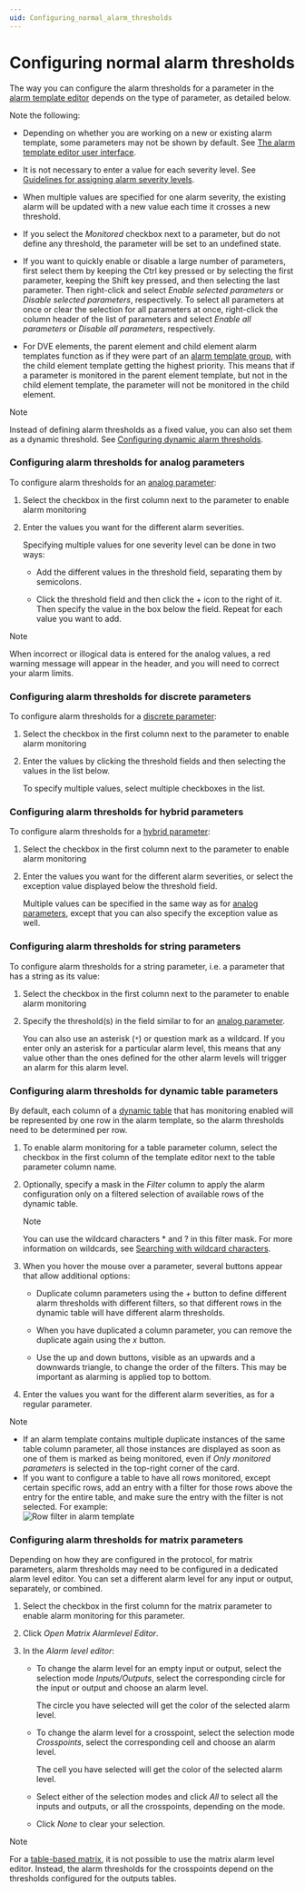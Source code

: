```yaml
---
uid: Configuring_normal_alarm_thresholds
---
```


# Configuring normal alarm thresholds

The way you can configure the alarm thresholds for a parameter in the [alarm template editor](xref:About_the_alarm_template_editor) depends on the type of parameter, as detailed below.

Note the following:

- Depending on whether you are working on a new or existing alarm template, some parameters may not be shown by default. See [The alarm template editor user interface](xref:About_the_alarm_template_editor#the-alarm-template-editor-user-interface).

- It is not necessary to enter a value for each severity level. See [Guidelines for assigning alarm severity levels](xref:Guidelines_for_assigning_alarm_severity_levels).

- When multiple values are specified for one alarm severity, the existing alarm will be updated with a new value each time it crosses a new threshold.

- If you select the *Monitored* checkbox next to a parameter, but do not define any threshold, the parameter will be set to an undefined state.

- If you want to quickly enable or disable a large number of parameters, first select them by keeping the Ctrl key pressed or by selecting the first parameter, keeping the Shift key pressed, and then selecting the last parameter. Then right-click and select *Enable selected parameters* or *Disable selected parameters*, respectively. To select all parameters at once or clear the selection for all parameters at once, right-click the column header of the list of parameters and select *Enable all parameters* or *Disable all parameters*, respectively.

- For DVE elements, the parent element and child element alarm templates function as if they were part of an [alarm template group](xref:Alarm_template_groups), with the child element template getting the highest priority. This means that if a parameter is monitored in the parent element template, but not in the child element template, the parameter will not be monitored in the child element.

> [!NOTE]
> Instead of defining alarm thresholds as a fixed value, you can also set them as a dynamic threshold. See [Configuring dynamic alarm thresholds](xref:Configuring_dynamic_alarm_thresholds).

### Configuring alarm thresholds for analog parameters

To configure alarm thresholds for an [analog parameter](xref:Discrete_analog_and_hybrid_parameters#analog-parameters):

1. Select the checkbox in the first column next to the parameter to enable alarm monitoring

1. Enter the values you want for the different alarm severities.

   Specifying multiple values for one severity level can be done in two ways:

   - Add the different values in the threshold field, separating them by semicolons.

   - Click the threshold field and then click the + icon to the right of it. Then specify the value in the box below the field. Repeat for each value you want to add.

> [!NOTE]
> When incorrect or illogical data is entered for the analog values, a red warning message will appear in the header, and you will need to correct your alarm limits.

### Configuring alarm thresholds for discrete parameters

To configure alarm thresholds for a [discrete parameter](xref:Discrete_analog_and_hybrid_parameters#discrete-parameters):

1. Select the checkbox in the first column next to the parameter to enable alarm monitoring

1. Enter the values by clicking the threshold fields and then selecting the values in the list below.

   To specify multiple values, select multiple checkboxes in the list.

### Configuring alarm thresholds for hybrid parameters

To configure alarm thresholds for a [hybrid parameter](xref:Discrete_analog_and_hybrid_parameters#hybrid-parameters):

1. Select the checkbox in the first column next to the parameter to enable alarm monitoring

1. Enter the values you want for the different alarm severities, or select the exception value displayed below the threshold field.

   Multiple values can be specified in the same way as for [analog parameters](#configuring-alarm-thresholds-for-analog-parameters), except that you can also specify the exception value as well.

### Configuring alarm thresholds for string parameters

To configure alarm thresholds for a string parameter, i.e. a parameter that has a string as its value:

1. Select the checkbox in the first column next to the parameter to enable alarm monitoring

1. Specify the threshold(s) in the field similar to for an [analog parameter](#configuring-alarm-thresholds-for-analog-parameters).

   You can also use an asterisk (`*`) or question mark as a wildcard. If you enter only an asterisk for a particular alarm level, this means that any value other than the ones defined for the other alarm levels will trigger an alarm for this alarm level.

### Configuring alarm thresholds for dynamic table parameters

By default, each column of a [dynamic table](xref:Table_parameters#dynamic-tables) that has monitoring enabled will be represented by one row in the alarm template, so the alarm thresholds need to be determined per row.

1. To enable alarm monitoring for a table parameter column, select the checkbox in the first column of the template editor next to the table parameter column name.

1. Optionally, specify a mask in the *Filter* column to apply the alarm configuration only on a filtered selection of available rows of the dynamic table.

   > [!NOTE]
   > You can use the wildcard characters \* and ? in this filter mask. For more information on wildcards, see [Searching with wildcard characters](xref:Searching_in_DataMiner_Cube#searching-with-wildcard-characters).

1. When you hover the mouse over a parameter, several buttons appear that allow additional options:

   - Duplicate column parameters using the *+* button to define different alarm thresholds with different filters, so that different rows in the dynamic table will have different alarm thresholds.

   - When you have duplicated a column parameter, you can remove the duplicate again using the *x* button.

   - Use the up and down buttons, visible as an upwards and a downwards triangle, to change the order of the filters. This may be important as alarming is applied top to bottom.

1. Enter the values you want for the different alarm severities, as for a regular parameter.

> [!NOTE]
>
> - If an alarm template contains multiple duplicate instances of the same table column parameter, all those instances are displayed as soon as one of them is marked as being monitored, even if *Only monitored parameters* is selected in the top-right corner of the card.
> - If you want to configure a table to have all rows monitored, except certain specific rows, add an entry with a filter for those rows above the entry for the entire table, and make sure the entry with the filter is not selected. For example: <br>![Row filter in alarm template](~/user-guide/images/MonitorTableRow.png)

### Configuring alarm thresholds for matrix parameters

Depending on how they are configured in the protocol, for matrix parameters, alarm thresholds may need to be configured in a dedicated alarm level editor. You can set a different alarm level for any input or output, separately, or combined.

1. Select the checkbox in the first column for the matrix parameter to enable alarm monitoring for this parameter.

1. Click *Open Matrix Alarmlevel Editor*.

1. In the *Alarm level editor*:

   - To change the alarm level for an empty input or output, select the selection mode *Inputs/Outputs*, select the corresponding circle for the input or output and choose an alarm level.

     The circle you have selected will get the color of the selected alarm level.

   - To change the alarm level for a crosspoint, select the selection mode *Crosspoints*, select the corresponding cell and choose an alarm level.

     The cell you have selected will get the color of the selected alarm level.

   - Select either of the selection modes and click *All* to select all the inputs and outputs, or all the crosspoints, depending on the mode.

   - Click *None* to clear your selection.

> [!NOTE]
> For a [table-based matrix](xref:UIComponentsTableMatrix), it is not possible to use the matrix alarm level editor. Instead, the alarm thresholds for the crosspoints depend on the thresholds configured for the outputs tables.
